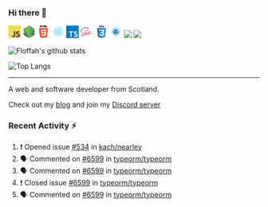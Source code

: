 ### Hi there 👋

<img src="https://raw.githubusercontent.com/github/explore/80688e429a7d4ef2fca1e82350fe8e3517d3494d/topics/javascript/javascript.png" height="25"/>  <img src="https://raw.githubusercontent.com/github/explore/80688e429a7d4ef2fca1e82350fe8e3517d3494d/topics/nodejs/nodejs.png" height="25"/>  <img src="https://raw.githubusercontent.com/github/explore/80688e429a7d4ef2fca1e82350fe8e3517d3494d/topics/html/html.png" height="25"/>  <img src="https://raw.githubusercontent.com/github/explore/80688e429a7d4ef2fca1e82350fe8e3517d3494d/topics/react/react.png" height="25"/>  <img src="https://raw.githubusercontent.com/github/explore/80688e429a7d4ef2fca1e82350fe8e3517d3494d/topics/typescript/typescript.png" height="25"/>  <img src="https://raw.githubusercontent.com/github/explore/80688e429a7d4ef2fca1e82350fe8e3517d3494d/topics/sass/sass.png" height="25"/>  <img src="https://raw.githubusercontent.com/github/explore/80688e429a7d4ef2fca1e82350fe8e3517d3494d/topics/css/css.png" height="25"/>  <img src="https://raw.githubusercontent.com/github/explore/80688e429a7d4ef2fca1e82350fe8e3517d3494d/topics/webpack/webpack.png" height="25"/>  <img src="https://avatars0.githubusercontent.com/u/20165699?s=200&v=4" height="25"/>  <img src="https://avatars1.githubusercontent.com/u/12101536?s=200&v=4" height="25"/>

![Floffah's github stats](https://github-readme-stats.vercel.app/api?username=floffah&count_private=true&show_icons=true&theme=vue)

![Top Langs](https://github-readme-stats.vercel.app/api/top-langs/?username=floffah&layout=compact&theme=vue)

---

A web and software developer from Scotland.

Check out my [blog](https://blog.floffah.dev) and join my [Discord server](https://discord.gg/bc8Y2y9)

### Recent Activity ⚡
<!--START_SECTION:activity-->
1. ❗️ Opened issue [#534](https://github.com//kach/nearley/issues/534) in [kach/nearley](https://github.com//kach/nearley)
2. 🗣 Commented on [#6599](https://github.com//typeorm/typeorm/issues/6599) in [typeorm/typeorm](https://github.com//typeorm/typeorm)
3. 🗣 Commented on [#6599](https://github.com//typeorm/typeorm/issues/6599) in [typeorm/typeorm](https://github.com//typeorm/typeorm)
4. ❗️ Closed issue [#6599](https://github.com//typeorm/typeorm/issues/6599) in [typeorm/typeorm](https://github.com//typeorm/typeorm)
5. 🗣 Commented on [#6599](https://github.com//typeorm/typeorm/issues/6599) in [typeorm/typeorm](https://github.com//typeorm/typeorm)
<!--END_SECTION:activity-->
